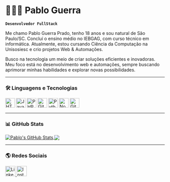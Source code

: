 # 👨🏻‍💻 Pablo Guerra  

**`Desenvolvedor FullStack`**  

Me chamo Pablo Guerra Prado, tenho 18 anos e sou natural de São Paulo/SC. Concluí o ensino médio no IEBGAG, com curso técnico em informática. Atualmente, estou cursando Ciência da Computação na Unisosiesc e crio projetos Web & Automações.  

Busco na tecnologia um meio de criar soluções eficientes e inovadoras. Meu foco está no desenvolvimento web e automações, sempre buscando aprimorar minhas habilidades e explorar novas possibilidades.  

---

### 🛠 Linguagens e Tecnologias  

<img src="https://cdn.jsdelivr.net/gh/devicons/devicon@latest/icons/html5/html5-original.svg" title="HTML" width="30px"/>  
<img src="https://cdn.jsdelivr.net/gh/devicons/devicon@latest/icons/javascript/javascript-original.svg" title="JavaScript" width="30px"/>  
<img src="https://cdn.jsdelivr.net/gh/devicons/devicon@latest/icons/php/php-original.svg" title="PHP" width="30px"/>  
<img src="https://cdn.jsdelivr.net/gh/devicons/devicon@latest/icons/git/git-original.svg" title="Git" width="30px"/>  
<img src="https://cdn.jsdelivr.net/gh/devicons/devicon@latest/icons/python/python-original.svg" title="Python" width="30px"/>  
<img src="https://cdn.jsdelivr.net/gh/devicons/devicon/icons/nodejs/nodejs-original.svg" title="NodeJS" width="30px"/>  
<img src="https://cdn.jsdelivr.net/gh/devicons/devicon/icons/github/github-original.svg" title="GitHub" width="30px"/>  

---

### 📊 GitHub Stats  

<a href="https://github.com/xdevPablo/github-readme-stats">
  <img align="center" src="https://github-readme-stats.vercel.app/api?username=xdevPablo&show_icons=true&theme=dark&hide_border=true" alt="Pablo's GitHub Stats"/>
</a>  

<a href="https://github.com/xdevPablo/github-readme-stats">
  <img align="center" src="https://github-readme-stats.vercel.app/api/top-langs/?username=xdevPablo&layout=compact&theme=dark&hide_border=true"/>
</a>  

---

### 🌎 Redes Sociais  

<a href="https://www.linkedin.com/in/pablo-guerra-49968a33b/">
  <img src="https://cdn-icons-png.flaticon.com/512/174/174857.png" title="LinkedIn" width="32px"/>
</a>  

<a href="https://www.instagram.com/xdev.pablo__/">
  <img src="https://cdn-icons-png.flaticon.com/512/2111/2111463.png" title="Instagram" width="32px"/>
</a>  
